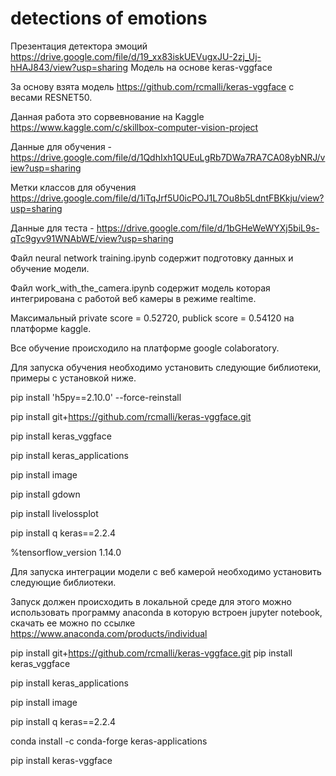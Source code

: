 # detections of emotions
Презентация детектора эмоций https://drive.google.com/file/d/19_xx83iskUEVugxJU-2zj_Uj-hHAJ843/view?usp=sharing
Модель на основе keras-vggface

За основу взята модель https://github.com/rcmalli/keras-vggface с весами RESNET50.

Данная работа это сорвевнование на Kaggle https://www.kaggle.com/c/skillbox-computer-vision-project 

Данные для обучения - https://drive.google.com/file/d/1QdhIxh1QUEuLgRb7DWa7RA7CA08ybNRJ/view?usp=sharing

Метки классов для обучения https://drive.google.com/file/d/1iTqJrf5U0icPOJ1L7Ou8b5LdntFBKkju/view?usp=sharing

Данные для теста  - https://drive.google.com/file/d/1bGHeWeWYXj5biL9s-qTc9gyv91WNAbWE/view?usp=sharing

Файл neural network training.ipynb содержит подготовку данных и обучение модели.

Файл work_with_the_camera.ipynb содержит модель которая интегрирована с работой веб камеры в режиме realtime.

Максимальный private score = 0.52720, publick score = 0.54120 на платформе kaggle.

Все обучение происходило на платформе google colaboratory. 

Для запуска обучения необходимо установить следующие библиотеки, примеры с установкой ниже.

pip install 'h5py==2.10.0' --force-reinstall

pip install git+https://github.com/rcmalli/keras-vggface.git

pip install keras_vggface

pip install keras_applications

pip install  image

pip install gdown

pip install livelossplot

pip install q keras==2.2.4

%tensorflow_version 1.14.0

Для запуска интеграции модели с веб камерой необходимо установить следующие библиотеки.

Запуск должен происходить в локальной среде для этого можно использовать программу anaconda в которую встроен jupyter notebook, скачать ее можно по ссылке https://www.anaconda.com/products/individual

pip install git+https://github.com/rcmalli/keras-vggface.git
pip install keras_vggface

pip install keras_applications

pip install  image

pip install q keras==2.2.4

conda install -c conda-forge keras-applications 

pip install keras-vggface
